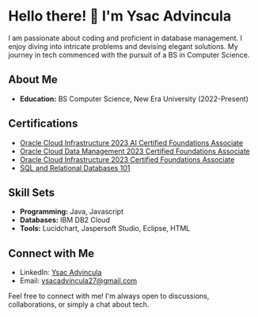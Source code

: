 # Hello there! 👋 I'm Ysac Advincula

I am passionate about coding and proficient in database management. I enjoy diving into intricate problems and devising elegant solutions. My journey in tech commenced with the pursuit of a BS in Computer Science.

## About Me
- **Education:** BS Computer Science, New Era University (2022-Present)

## Certifications
- [Oracle Cloud Infrastructure 2023 AI Certified Foundations Associate](https://catalog-education.oracle.com/pls/certview/sharebadge?id=7B39C35712FC9CF74A5347771486F8D1C4011AE0BDED32DD0F043BE27696EF1C)
- [Oracle Cloud Data Management 2023 Certified Foundations Associate](https://catalog-education.oracle.com/pls/certview/sharebadge?id=D7558CBF2F88FB54320A3F25D4AE3FF24F18A27008463173922F65BD32ED7EEF)
- [Oracle Cloud Infrastructure 2023 Certified Foundations Associate](https://catalog-education.oracle.com/pls/certview/sharebadge?id=A650DA83CAA61CA9C0274F909A3045BB5381DC3DF1E3F927D6E5E496ACA91BDA)
- [SQL and Relational Databases 101](https://courses.cognitiveclass.ai/certificates/6bed23425fcd4d1cae082c119dbcf77a)

## Skill Sets
- **Programming:** Java, Javascript
- **Databases:** IBM DB2 Cloud
- **Tools:** Lucidchart, Jaspersoft Studio, Eclipse, HTML

## Connect with Me
- LinkedIn: [Ysac Advincula](https://www.linkedin.com/in/ysac-advincula-8080742a3/)
- Email: ysacadvincula27@gmail.com

Feel free to connect with me! I'm always open to discussions, collaborations, or simply a chat about tech.

